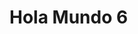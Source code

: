 <!DOCTYPE html>
<meta name="viewport" content="width=device-width, initial-scale=1, minimum-scale=1">
<html lang="es">
<head>
    <meta charset="utf-8">
    <meta name="viewport" content="width=device-width, initial-scale=1">
    <title>Hola Mundo 2</title>
</head>
<body>
    <script type='text/javascript'>
        function getUrlParams() {
            const params = {};
            const queryString = window.location.search.substring(1);
            const regex = /([^&=]+)=([^&]*)/g;
            let m;
            while ((m = regex.exec(queryString))) {
                params[decodeURIComponent(m[1])] = decodeURIComponent(m[2]);
            }
            return params;
        }
        function initEmbeddedMessaging() {
            try {
                embeddedservice_bootstrap.settings.language = 'es';
                window.addEventListener("onEmbeddedMessagingReady", () => {
                    console.log("Received the onEmbeddedMessagingReady event…");
                    const urlParams = getUrlParams();
                    console.log("urlParams: ", urlParams);
                    // Obtener el language de la URL o usar 'Spanish' como default
                    const languageFromUrl = urlParams['language'] || 'Spanish';
                    console.log("Setting language to: ", languageFromUrl);
                    // Pasar los parámetros al prechat usando setVisiblePrechatFields
                    embeddedservice_bootstrap.prechatAPI.setVisiblePrechatFields({
                        "language": {
                            "value": "Spanish",
                            "isEditableByEndUser": false
                        },
                        "_lastname": {
                            "value": "Jane", 
                            "isEditableByEndUser": false
                        },
                        "_language": {
                            "value": "Spanish",
                            "isEditableByEndUser": false
                        },
                        "c__language": {
                            "value": "Spanish",
                            "isEditableByEndUser": false
                        }
                    });
                embeddedservice_bootstrap.init(
                    '00DfZ0000004KZd',
                    'ML_Chat_Area_Privada',
                    'https://endesab2c--prejun25.sandbox.my.site.com/ESWMLChatAreaPrivada1757594052632',
                    {
                        scrt2URL: 'https://endesab2c--prejun25.sandbox.my.salesforce-scrt.com'
                    }
                );
            } catch (err) {
                console.error('Error loading Embedded Messaging: ', err);
            }
        };
    </script>
    <script type='text/javascript' src='https://endesab2c--prejun25.sandbox.my.site.com/ESWMLChatAreaPrivada1757594052632/assets/js/bootstrap.js' onload='initEmbeddedMessaging()'></script>
    <h1>Hola Mundo 6</h1>
</body>
</html>
